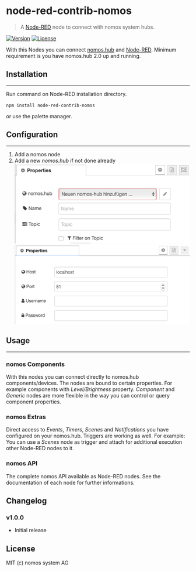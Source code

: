 # node-red-contrib-nomos
> A <a href="http://nodered.org" target="_new">Node-RED</a> node to connect with nomos system hubs.

[![Version](https://badge.fury.io/gh/nomos-system%2Fnode-red-contrib-nomos.svg)](https://badge.fury.io/gh/nomos-system%2Fnode-red-contrib-nomos)
[![License][mit-badge]][mit-url]

With this Nodes you can connect [nomos.hub](https://www.nomos-system.com) and [Node-RED](https://nodered.org/). Minimum requirement is you have nomos.hub 2.0 up and running. 

## Installation
-------

Run command on Node-RED installation directory.

	npm install node-red-contrib-nomos

or use the palette manager.

## Configuration
-----
1. Add a nomos node
2. Add a new *nomos.hub* if not done already
![img2](docs/img2.png)
![img1](docs/img1.png)


## Usage
-----

### nomos Components
With this nodes you can connect directly to nomos.hub components/devices. The nodes are bound to certain properties. For example components with *Level/Brightness* property. *Component* and *Generic* nodes are more flexible in the way you can control or query component properties.

### nomos Extras
Direct access to *Events*, *Timers*, *Scenes* and *Notifications* you have configured on your nomos.hub. Triggers are working as well. For example: You can use a *Scenes* node as trigger and attach for additional execution other Node-RED nodes to it. 

### nomos API
The complete nomos API available as Node-RED nodes. See the documentation of each node for further informations. 


## Changelog

### v1.0.0
* Initial release

## License

MIT (c) nomos system AG

[mit-badge]: https://img.shields.io/badge/License-MIT-blue.svg?style=flat
[mit-url]: LICENSE
